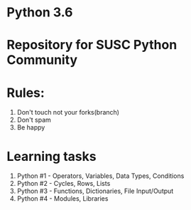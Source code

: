 Python 3.6
======

Repository for SUSC Python Community
======

Rules:
======

1. Don't touch not your forks(branch)
2. Don't spam
3. Be happy

Learning tasks
======

1. Python #1 - Operators, Variables, Data Types, Conditions
2. Python #2 - Cycles, Rows, Lists
3. Python #3 - Functions, Dictionaries, File Input/Output
4. Python #4 - Modules, Libraries
